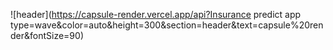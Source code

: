![header](https://capsule-render.vercel.app/api?Insurance predict app type=wave&color=auto&height=300&section=header&text=capsule%20render&fontSize=90)
